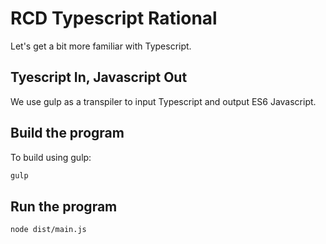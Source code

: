 # RCD Typescript Rational

Let's get a bit more familiar with Typescript.

## Tyescript In, Javascript Out

We use gulp as a transpiler to input Typescript and output ES6 Javascript.

## Build the program

To build using gulp:

```bash
gulp
```

## Run the program

```bash
node dist/main.js
```
